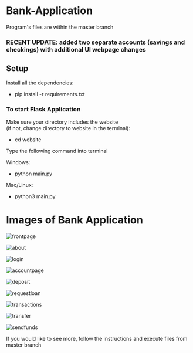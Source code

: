 # Bank-Application 
Program's files are within the master branch  
### RECENT UPDATE: added two separate accounts (savings and checkings) with additional UI webpage changes

## Setup
Install all the dependencies:
- pip install -r requirements.txt   

### To start Flask Application
Make sure your directory includes the website  
(if not, change directory to website in the terminal):

- cd website

Type the following command into terminal

Windows:
- python main.py   

Mac/Linux:
- python3 main.py  


# Images of Bank Application

![frontpage](https://github.com/darrencodes0/MyBank-App/assets/126924973/8410f836-533d-4fd6-9243-b3219cdfd753)

![about](https://github.com/darrencodes0/MyBank-App/assets/126924973/748f8608-23ab-4fa9-aacb-ada1530fc936)

![login](https://github.com/darrencodes0/MyBank-App/assets/126924973/6370b79a-f868-4034-9f8a-a87a670ea205)

![accountpage](https://github.com/darrencodes0/MyBank-App/assets/126924973/3f837f6d-2cca-432a-9cb9-1dc892a9bcbe)

![deposit](https://github.com/darrencodes0/MyBank-App/assets/126924973/53c6e47b-f29e-450f-af7e-ef538391a2c9)

![requestloan](https://github.com/darrencodes0/MyBank-App/assets/126924973/4abd5e3d-7f64-44a5-9edd-34c9905ad912)

![transactions](https://github.com/darrencodes0/MyBank-App/assets/126924973/c22731e1-1a57-4f8e-adb9-50f093b4f382)

![transfer](https://github.com/darrencodes0/MyBank-App/assets/126924973/72bebaad-6e05-412b-98a6-3c6fd03530f9)

![sendfunds](https://github.com/darrencodes0/MyBank-App/assets/126924973/0385d53e-9774-439a-bc15-a3cde1e83e95)

If you would like to see more, follow the instructions and execute files from master branch
